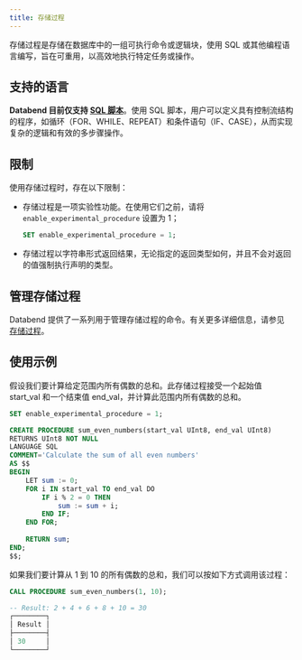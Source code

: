 ```yaml
---
title: 存储过程
---
```


存储过程是存储在数据库中的一组可执行命令或逻辑块，使用 SQL 或其他编程语言编写，旨在可重用，以高效地执行特定任务或操作。

## 支持的语言

**Databend 目前仅支持 [SQL 脚本](/sql/sql-reference/sql-scripting)**。使用 SQL 脚本，用户可以定义具有控制流结构的程序，如循环（FOR、WHILE、REPEAT）和条件语句（IF、CASE），从而实现复杂的逻辑和有效的多步骤操作。

## 限制

使用存储过程时，存在以下限制：

- 存储过程是一项实验性功能。在使用它们之前，请将 `enable_experimental_procedure` 设置为 1；

    ```sql
    SET enable_experimental_procedure = 1;
    ```

- 存储过程以字符串形式返回结果，无论指定的返回类型如何，并且不会对返回的值强制执行声明的类型。

## 管理存储过程

Databend 提供了一系列用于管理存储过程的命令。有关更多详细信息，请参见 [存储过程](/sql/sql-commands/ddl/procedure/)。

## 使用示例

假设我们要计算给定范围内所有偶数的总和。此存储过程接受一个起始值 start_val 和一个结束值 end_val，并计算此范围内所有偶数的总和。

```sql
SET enable_experimental_procedure = 1;

CREATE PROCEDURE sum_even_numbers(start_val UInt8, end_val UInt8) 
RETURNS UInt8 NOT NULL 
LANGUAGE SQL 
COMMENT='Calculate the sum of all even numbers' 
AS $$
BEGIN
    LET sum := 0;
    FOR i IN start_val TO end_val DO
        IF i % 2 = 0 THEN
            sum := sum + i;
        END IF;
    END FOR;
    
    RETURN sum;
END;
$$;
```

如果我们要计算从 1 到 10 的所有偶数的总和，我们可以按如下方式调用该过程：

```sql
CALL PROCEDURE sum_even_numbers(1, 10);

-- Result: 2 + 4 + 6 + 8 + 10 = 30
┌────────┐
│ Result │
├────────┤
│ 30     │
└────────┘
```